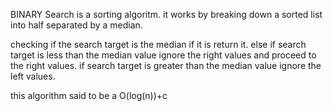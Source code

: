 BINARY Search is a sorting algoritm.
it works by  breaking down a sorted list
into half separated by a median.

checking if the search target is the median if it is return it. 
else if search target is less than the median value ignore the right values
and proceed to the right values.
if search target is greater than the median value ignore the left values.

this algorithm said to be a O(log(n))+c
